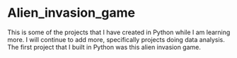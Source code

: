 # Alien_invasion_game
This is some of the projects that I have created in Python while I am learning more. I will continue to add more, specifically projects doing data analysis.
The first project that I built in Python was this alien invasion game.

